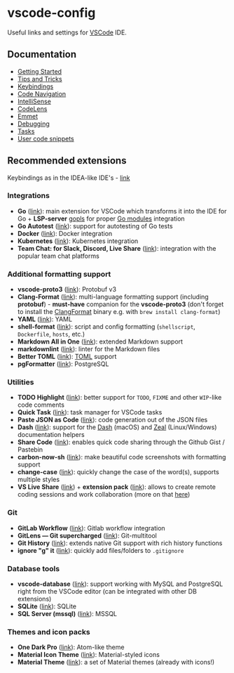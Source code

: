 # vscode-config

Useful links and settings for [VSCode](https://github.com/microsoft/vscode) IDE.

## Documentation

- [Getting Started](https://code.visualstudio.com/docs)
- [Tips and Tricks](https://code.visualstudio.com/docs/getstarted/tips-and-tricks)
- [Keybindings](https://code.visualstudio.com/docs/getstarted/keybindings)
- [Code Navigation](https://code.visualstudio.com/docs/editor/editingevolved)
- [IntelliSense](https://code.visualstudio.com/docs/editor/intellisense)
- [CodeLens](https://code.visualstudio.com/blogs/2017/02/12/code-lens-roundup)
- [Emmet](https://code.visualstudio.com/docs/editor/emmet)
- [Debugging](https://code.visualstudio.com/docs/editor/debugging)
- [Tasks](https://code.visualstudio.com/docs/editor/tasks)
- [User code snippets](https://code.visualstudio.com/docs/editor/userdefinedsnippets)

## Recommended extensions

Keybindings as in the IDEA-like IDE's - [link](https://marketplace.visualstudio.com/items?itemName=k--kato.intellij-idea-keybindings)

### Integrations

- **Go** ([link](https://marketplace.visualstudio.com/items?itemName=ms-vscode.Go)): main extension for VSCode which transforms it into the IDE for Go + **LSP-server** [gopls](https://github.com/golang/tools/blob/master/gopls/README.md) for proper [Go modules](https://github.com/golang/go/wiki/Modules) integration
- **Go Autotest** ([link](https://marketplace.visualstudio.com/items?itemName=windmilleng.vscode-go-autotest)): support for autotesting of Go tests
- **Docker** ([link](https://marketplace.visualstudio.com/items?itemName=PeterJausovec.vscode-docker)): Docker integration
- **Kubernetes** ([link](https://marketplace.visualstudio.com/items?itemName=ms-kubernetes-tools.vscode-kubernetes-tools)): Kubernetes integration
- **Team Chat: for Slack, Discord, Live Share** ([link](https://marketplace.visualstudio.com/items?itemName=karigari.chat)): integration with the popular team chat platforms

### Additional formatting support

- **vscode-proto3** ([link](https://marketplace.visualstudio.com/items?itemName=zxh404.vscode-proto3)): Protobuf v3
- **Clang-Format** ([link](https://marketplace.visualstudio.com/items?itemName=xaver.clang-format)): multi-language formatting support (including **protobuf**) - **must-have** companion for the **vscode-proto3** (don't forget to install the [ClangFormat](https://clang.llvm.org/docs/ClangFormat.html) binary e.g. with `brew install clang-format`)
- **YAML** ([link](https://marketplace.visualstudio.com/items?itemName=redhat.vscode-yaml)): YAML
- **shell-format** ([link](https://marketplace.visualstudio.com/items?itemName=foxundermoon.shell-format)): script and config formatting (`shellscript`, `Dockerfile`, `hosts`, etc.)
- **Markdown All in One** ([link](https://marketplace.visualstudio.com/items?itemName=yzhang.markdown-all-in-one)): extended  Markdown support
- **markdownlint** ([link](https://marketplace.visualstudio.com/items?itemName=DavidAnson.vscode-markdownlint)): linter for the Markdown files
- **Better TOML** ([link](https://marketplace.visualstudio.com/items?itemName=bungcip.better-toml)): [TOML](https://github.com/toml-lang/toml) support
- **pgFormatter** ([link](https://marketplace.visualstudio.com/items?itemName=bradymholt.pgformatter)): PostgreSQL

### Utilities

- **TODO Highlight** ([link](https://marketplace.visualstudio.com/items?itemName=wayou.vscode-todo-highlight)): better support for `TODO`, `FIXME` and other `WIP`-like code comments
- **Quick Task** ([link](https://marketplace.visualstudio.com/items?itemName=lkytal.quicktask)): task manager for VSCode tasks
- **Paste JSON as Code** ([link](https://marketplace.visualstudio.com/items?itemName=quicktype.quicktype)): code generation out of the JSON files
- **Dash** ([link](https://marketplace.visualstudio.com/items?itemName=deerawan.vscode-dash)): support for the [Dash](https://kapeli.com/dash) (macOS) and [Zeal](https://zealdocs.org/) (Linux/Windows) documentation helpers
- **Share Code** ([link](https://marketplace.visualstudio.com/items?itemName=RolandGreim.sharecode)): enables quick code sharing through the Github Gist / Pastebin
- **carbon-now-sh** ([link](https://marketplace.visualstudio.com/items?itemName=ericadamski.carbon-now-sh)): make beautiful code screenshots with formatting support
- **change-case** ([link](https://marketplace.visualstudio.com/items?itemName=wmaurer.change-case)): quickly change the case of the word(s), supports multiple styles
- **VS Live Share** ([link](https://marketplace.visualstudio.com/items?itemName=MS-vsliveshare.vsliveshare#user-content-quickstart-sharing)) + **extension pack** ([link](https://marketplace.visualstudio.com/items?itemName=MS-vsliveshare.vsliveshare-pack)): allows to create remote coding sessions and work collaboration (more on that [here](https://visualstudio.microsoft.com/ru/services/live-share/))

### Git

- **GitLab Workflow** ([link](https://marketplace.visualstudio.com/items?itemName=fatihacet.gitlab-workflow)): Gitlab workflow integration
- **GitLens — Git supercharged** ([link](https://marketplace.visualstudio.com/items?itemName=eamodio.gitlens)): Git-multitool
- **Git History** ([link](https://marketplace.visualstudio.com/items?itemName=donjayamanne.githistory)): extends native Git support with rich history functions
- **ignore "g" it** ([link](https://marketplace.visualstudio.com/items?itemName=Andreabbondanza.ignoregit)): quickly add files/folders to `.gitignore`

### Database tools

- **vscode-database** ([link](https://marketplace.visualstudio.com/items?itemName=bajdzis.vscode-database)): support working with MySQL and PostgreSQL right from the VSCode editor (can be integrated with other DB extensions)
- **SQLite** ([link](https://marketplace.visualstudio.com/items?itemName=alexcvzz.vscode-sqlite)): SQLite
- **SQL Server (mssql)** ([link](https://marketplace.visualstudio.com/items?itemName=ms-mssql.mssql)): MSSQL

### Themes and icon packs

- **One Dark Pro** ([link](https://marketplace.visualstudio.com/items?itemName=zhuangtongfa.Material-theme)): Atom-like theme
- **Material Icon Theme** ([link](https://marketplace.visualstudio.com/items?itemName=PKief.material-icon-theme)): Material-styled icons
- **Material Theme** ([link](https://marketplace.visualstudio.com/items?itemName=Equinusocio.vsc-material-theme)): a set of Material themes (already with icons!)
